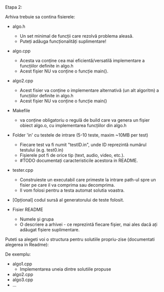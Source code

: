 
Etapa 2:

Arhiva trebuie sa contina fisierele:

* algo.h
    * Un set minimal de funcții care rezolvă problema aleasă.
    * Puteți adăuga funcționalități suplimentare!
    
* algo.cpp
    * Acesta va conține cea mai eficientă/versatilă implementare a funcțiilor definite in algo.h
    * Acest fișier NU va conține o funcție main().

* algo2.cpp
    * Acest fisier va conține o implementare alternativă (un alt algoritm) a funcțiilor definite in algo.h
    * Acest fișier NU va conține o funcție main()

* Makefile 
    * va conține obligatoriu o regulă de build care va genera un fișier obiect algo.o, cu implementarea funcțiilor din algo.h

* Folder 'in' cu testele de intrare  (5-10 teste, maxim ~10MB per test)
    * Fiecare test va fi numit "testID.in", unde ID reprezintă numărul
    testului (e.g. test0.in)
    * Fișierele pot fi de orice tip (text, audio, video, etc.).
    * #TODO documentați caracteristicile acestora in README.

* tester.cpp
    * Construieste un executabil care primeste la intrare path-ul spre un fisier pe care il va comprima sau decomprima.
    * Il vom folosi pentru a testa automat solutia voastra.

* [Opțional] codul sursă al generatorului de teste folosit.

* Fisier README
    * Numele și grupa
    * O descriere a arhivei - ce reprezintă fiecare fișier, mai ales dacă ați adăugat
    fișiere suplimentare.
   
Puteti sa alegeti voi o structura pentru solutiile propriu-zise (documentati alegerea in Readme):

De exemplu:
* algo1.cpp 
    * Implementarea uneia dintre solutiile propuse 
* algo2.cpp 
* algo3.cpp
* ...            
    
     
